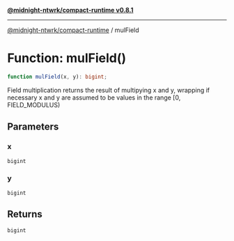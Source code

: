 [**@midnight-ntwrk/compact-runtime v0.8.1**](../README.md)

***

[@midnight-ntwrk/compact-runtime](../globals.md) / mulField

# Function: mulField()

```ts
function mulField(x, y): bigint;
```

Field multiplication
returns the result of multipying x and y, wrapping if necessary
x and y are assumed to be values in the range [0, FIELD_MODULUS)

## Parameters

### x

`bigint`

### y

`bigint`

## Returns

`bigint`
